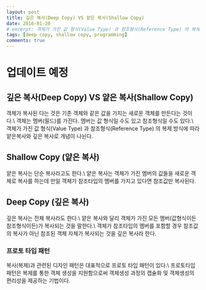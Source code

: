 ```yaml
---
layout: post
title: 깊은 복사(Deep Copy) VS 얕은 복사(Shallow Copy)
date: 2016-01-20
# excerpt: 객체가 가진 값 형식(Value Type) 과 참조형식(Reference Type) 의 복제 방식에 따라 얕은복사와 깊은 복사로 개념이 나뉜다.
tags: [deep copy, shallow copy, programming]
comments: true
---
```


# 업데이트 예정

## 깊은 복사(Deep Copy) VS 얕은 복사(Shallow Copy)

객체가 복사된 다는 것은 기존 객체와 같은 값을 가지는 새로운 객체를 만든다는 것이다.\\
객체는 멤버(필드)를 가진다. 멤버는 값 형식일 수도 있고 참조형식일 수도 있다.\\
객체가 가진 값 형식(Value Type) 과 참조형식(Reference Type) 의 복제 방식에 따라 얕은복사와 깊은 복사로 개념이 나뉜다.

## Shallow Copy (얕은 복사)

얕은 복사는 단순 복사라고도 한다.\\
얕은 복사는 객체가 가진 멤버의 값들을 새로운 객체로 복사를 하는데 만일 객체가 참조타입의 멤버를 가지고 있다면 참조값만 복사된다.

## Deep Copy (깊은 복사)

깊은 복사는 전체 복사라도 한다.\\
얕은 복사와 달리 객체가 가진 모든 멤버(값형식이든 참조형식이든)가 복사되는 것을 말한다.\\
객체가 참조타입의 멤버를 포함할 경우 참조값의 복사가 아닌 참조된 객체 자체가 복사되는 것을 깊은 복사라 한다.

### 프로토 타입 패턴

복사(복제)과 관련된 디자인 패턴은 대표적으로 프로토 타입 패턴이 있다.\\
프로토타입 패턴은 복제를 통한 객체 생성을 지원함으로써 객체생성 과정의 캡슐화 및 객체생성의 편리성을 제공하는 기법이다.
